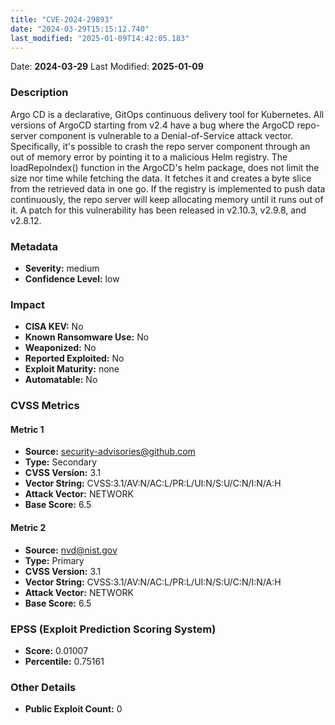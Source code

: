 ```yaml
---
title: "CVE-2024-29893"
date: "2024-03-29T15:15:12.740"
last_modified: "2025-01-09T14:42:05.183"
---
```


Date: **2024-03-29** Last Modified: **2025-01-09**

### Description  
Argo CD is a declarative, GitOps continuous delivery tool for Kubernetes. All versions of ArgoCD starting from v2.4 have a bug where the ArgoCD repo-server component is vulnerable to a Denial-of-Service attack vector. Specifically,  it's possible to crash the repo server component through an out of memory error by pointing it to a malicious Helm registry. The loadRepoIndex() function in the ArgoCD's helm package, does not limit the size nor time while fetching the data. It fetches it and creates a byte slice from the retrieved data in one go. If the registry is implemented to push data continuously, the repo server will keep allocating memory until it runs out of it. A patch for this vulnerability has been released in v2.10.3, v2.9.8, and v2.8.12.

### Metadata  
- **Severity:** medium
- **Confidence Level:** low

### Impact  
- **CISA KEV:** No
- **Known Ransomware Use:** No
- **Weaponized:** No
- **Reported Exploited:** No
- **Exploit Maturity:** none
- **Automatable:** No

### CVSS Metrics  

#### Metric 1
- **Source:** security-advisories@github.com
- **Type:** Secondary
- **CVSS Version:** 3.1
- **Vector String:** CVSS:3.1/AV:N/AC:L/PR:L/UI:N/S:U/C:N/I:N/A:H
- **Attack Vector:** NETWORK
- **Base Score:** 6.5

#### Metric 2
- **Source:** nvd@nist.gov
- **Type:** Primary
- **CVSS Version:** 3.1
- **Vector String:** CVSS:3.1/AV:N/AC:L/PR:L/UI:N/S:U/C:N/I:N/A:H
- **Attack Vector:** NETWORK
- **Base Score:** 6.5


### EPSS (Exploit Prediction Scoring System)  
- **Score:** 0.01007
- **Percentile:** 0.75161

### Other Details  
- **Public Exploit Count:** 0
